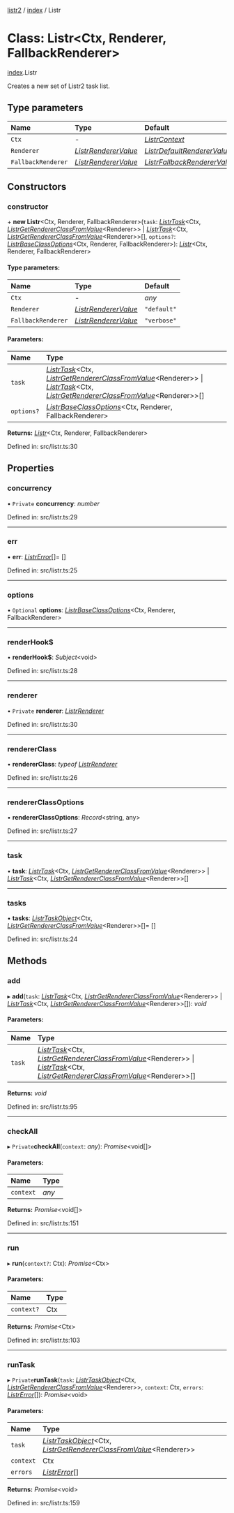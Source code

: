 [listr2](../README.md) / [index](../modules/index.md) / Listr

# Class: Listr<Ctx, Renderer, FallbackRenderer\>

[index](../modules/index.md).Listr

Creates a new set of Listr2 task list.

## Type parameters

| Name | Type | Default |
| :------ | :------ | :------ |
| `Ctx` | - | [*ListrContext*](../types/index.listrcontext.md) |
| `Renderer` | [*ListrRendererValue*](../types/index.listrrenderervalue.md) | [*ListrDefaultRendererValue*](../types/index.listrdefaultrenderervalue.md) |
| `FallbackRenderer` | [*ListrRendererValue*](../types/index.listrrenderervalue.md) | [*ListrFallbackRendererValue*](../types/index.listrfallbackrenderervalue.md) |

## Constructors

### constructor

\+ **new Listr**<Ctx, Renderer, FallbackRenderer\>(`task`: [*ListrTask*](../interfaces/index.listrtask.md)<Ctx, [*ListrGetRendererClassFromValue*](../types/index.listrgetrendererclassfromvalue.md)<Renderer\>\> \| [*ListrTask*](../interfaces/index.listrtask.md)<Ctx, [*ListrGetRendererClassFromValue*](../types/index.listrgetrendererclassfromvalue.md)<Renderer\>\>[], `options?`: [*ListrBaseClassOptions*](../types/index.listrbaseclassoptions.md)<Ctx, Renderer, FallbackRenderer\>): [*Listr*](index.listr.md)<Ctx, Renderer, FallbackRenderer\>

#### Type parameters:

| Name | Type | Default |
| :------ | :------ | :------ |
| `Ctx` | - | *any* |
| `Renderer` | [*ListrRendererValue*](../types/index.listrrenderervalue.md) | ``"default"`` |
| `FallbackRenderer` | [*ListrRendererValue*](../types/index.listrrenderervalue.md) | ``"verbose"`` |

#### Parameters:

| Name | Type |
| :------ | :------ |
| `task` | [*ListrTask*](../interfaces/index.listrtask.md)<Ctx, [*ListrGetRendererClassFromValue*](../types/index.listrgetrendererclassfromvalue.md)<Renderer\>\> \| [*ListrTask*](../interfaces/index.listrtask.md)<Ctx, [*ListrGetRendererClassFromValue*](../types/index.listrgetrendererclassfromvalue.md)<Renderer\>\>[] |
| `options?` | [*ListrBaseClassOptions*](../types/index.listrbaseclassoptions.md)<Ctx, Renderer, FallbackRenderer\> |

**Returns:** [*Listr*](index.listr.md)<Ctx, Renderer, FallbackRenderer\>

Defined in: src/listr.ts:30

## Properties

### concurrency

• `Private` **concurrency**: *number*

Defined in: src/listr.ts:29

___

### err

• **err**: [*ListrError*](index.listrerror.md)[]= []

Defined in: src/listr.ts:25

___

### options

• `Optional` **options**: [*ListrBaseClassOptions*](../types/index.listrbaseclassoptions.md)<Ctx, Renderer, FallbackRenderer\>

___

### renderHook$

• **renderHook$**: *Subject*<void\>

Defined in: src/listr.ts:28

___

### renderer

• `Private` **renderer**: [*ListrRenderer*](index.listrrenderer.md)

Defined in: src/listr.ts:30

___

### rendererClass

• **rendererClass**: *typeof* [*ListrRenderer*](index.listrrenderer.md)

Defined in: src/listr.ts:26

___

### rendererClassOptions

• **rendererClassOptions**: *Record*<string, any\>

Defined in: src/listr.ts:27

___

### task

• **task**: [*ListrTask*](../interfaces/index.listrtask.md)<Ctx, [*ListrGetRendererClassFromValue*](../types/index.listrgetrendererclassfromvalue.md)<Renderer\>\> \| [*ListrTask*](../interfaces/index.listrtask.md)<Ctx, [*ListrGetRendererClassFromValue*](../types/index.listrgetrendererclassfromvalue.md)<Renderer\>\>[]

___

### tasks

• **tasks**: [*ListrTaskObject*](index.listrtaskobject.md)<Ctx, [*ListrGetRendererClassFromValue*](../types/index.listrgetrendererclassfromvalue.md)<Renderer\>\>[]= []

Defined in: src/listr.ts:24

## Methods

### add

▸ **add**(`task`: [*ListrTask*](../interfaces/index.listrtask.md)<Ctx, [*ListrGetRendererClassFromValue*](../types/index.listrgetrendererclassfromvalue.md)<Renderer\>\> \| [*ListrTask*](../interfaces/index.listrtask.md)<Ctx, [*ListrGetRendererClassFromValue*](../types/index.listrgetrendererclassfromvalue.md)<Renderer\>\>[]): *void*

#### Parameters:

| Name | Type |
| :------ | :------ |
| `task` | [*ListrTask*](../interfaces/index.listrtask.md)<Ctx, [*ListrGetRendererClassFromValue*](../types/index.listrgetrendererclassfromvalue.md)<Renderer\>\> \| [*ListrTask*](../interfaces/index.listrtask.md)<Ctx, [*ListrGetRendererClassFromValue*](../types/index.listrgetrendererclassfromvalue.md)<Renderer\>\>[] |

**Returns:** *void*

Defined in: src/listr.ts:95

___

### checkAll

▸ `Private`**checkAll**(`context`: *any*): *Promise*<void[]\>

#### Parameters:

| Name | Type |
| :------ | :------ |
| `context` | *any* |

**Returns:** *Promise*<void[]\>

Defined in: src/listr.ts:151

___

### run

▸ **run**(`context?`: Ctx): *Promise*<Ctx\>

#### Parameters:

| Name | Type |
| :------ | :------ |
| `context?` | Ctx |

**Returns:** *Promise*<Ctx\>

Defined in: src/listr.ts:103

___

### runTask

▸ `Private`**runTask**(`task`: [*ListrTaskObject*](index.listrtaskobject.md)<Ctx, [*ListrGetRendererClassFromValue*](../types/index.listrgetrendererclassfromvalue.md)<Renderer\>\>, `context`: Ctx, `errors`: [*ListrError*](index.listrerror.md)[]): *Promise*<void\>

#### Parameters:

| Name | Type |
| :------ | :------ |
| `task` | [*ListrTaskObject*](index.listrtaskobject.md)<Ctx, [*ListrGetRendererClassFromValue*](../types/index.listrgetrendererclassfromvalue.md)<Renderer\>\> |
| `context` | Ctx |
| `errors` | [*ListrError*](index.listrerror.md)[] |

**Returns:** *Promise*<void\>

Defined in: src/listr.ts:159
